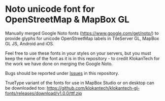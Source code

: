 # Noto unicode font for OpenStreetMap & MapBox GL

Manually merged Google Noto fonts (https://www.google.com/get/noto/) to provide glyphs for unicode OpenStreetMap labels in TileServer GL, MapBox GL JS, Android and iOS.

Feel free to use these fonts in your styles on your servers, but you must keep the name of the font as it is in this repository - to credit KlokanTech for the work we have done on merging the Google Noto.

Bugs should be reported under [Issues](https://github.com/klokantech/klokantech-gl-fonts/issues) in this repository.

TrueType variant of the fonts for use in MapBox Studio or on desktop can be downloaded too: https://github.com/klokantech/klokantech-gl-fonts/releases/download/v1.0.0/ttf.zip